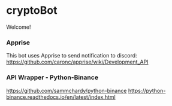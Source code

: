 # cryptoBot
Welcome!

### Apprise
This bot uses Apprise to send notification to discord: https://github.com/caronc/apprise/wiki/Development_API

### API Wrapper - Python-Binance
https://github.com/sammchardy/python-binance
https://python-binance.readthedocs.io/en/latest/index.html
